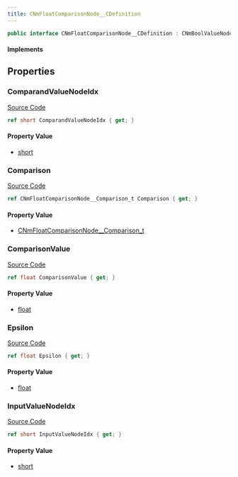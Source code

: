 ```yaml
---
title: CNmFloatComparisonNode__CDefinition
---
```


```csharp
public interface CNmFloatComparisonNode__CDefinition : CNmBoolValueNode__CDefinition, CNmValueNode__CDefinition, CNmGraphNode__CDefinition, ISchemaClass<CNmGraphNode__CDefinition>, ISchemaClass<CNmValueNode__CDefinition>, ISchemaClass<CNmBoolValueNode__CDefinition>, ISchemaClass<CNmFloatComparisonNode__CDefinition>, ISchemaField, ISchemaClass, INativeHandle
```

#### Implements

## Properties

### ComparandValueNodeIdx

[Source Code](https://github.com/swiftly-solution/swiftlys2/blob/main/managed/src/SwiftlyS2.Generated/Schemas/Interfaces/CNmFloatComparisonNode__CDefinition.cs#L19)

```csharp
ref short ComparandValueNodeIdx { get; }
```

#### Property Value

- [short](https://learn.microsoft.com/dotnet/api/system.int16)

### Comparison

[Source Code](https://github.com/swiftly-solution/swiftlys2/blob/main/managed/src/SwiftlyS2.Generated/Schemas/Interfaces/CNmFloatComparisonNode__CDefinition.cs#L21)

```csharp
ref CNmFloatComparisonNode__Comparison_t Comparison { get; }
```

#### Property Value

- [CNmFloatComparisonNode__Comparison_t](/docs/api/shared/schemadefinitions/cnmfloatcomparisonnode__comparison_t)

### ComparisonValue

[Source Code](https://github.com/swiftly-solution/swiftlys2/blob/main/managed/src/SwiftlyS2.Generated/Schemas/Interfaces/CNmFloatComparisonNode__CDefinition.cs#L25)

```csharp
ref float ComparisonValue { get; }
```

#### Property Value

- [float](https://learn.microsoft.com/dotnet/api/system.single)

### Epsilon

[Source Code](https://github.com/swiftly-solution/swiftlys2/blob/main/managed/src/SwiftlyS2.Generated/Schemas/Interfaces/CNmFloatComparisonNode__CDefinition.cs#L23)

```csharp
ref float Epsilon { get; }
```

#### Property Value

- [float](https://learn.microsoft.com/dotnet/api/system.single)

### InputValueNodeIdx

[Source Code](https://github.com/swiftly-solution/swiftlys2/blob/main/managed/src/SwiftlyS2.Generated/Schemas/Interfaces/CNmFloatComparisonNode__CDefinition.cs#L17)

```csharp
ref short InputValueNodeIdx { get; }
```

#### Property Value

- [short](https://learn.microsoft.com/dotnet/api/system.int16)


